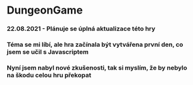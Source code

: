 # DungeonGame
### 22.08.2021 - Plánuje se úplná aktualizace této hry
### Téma se mi líbí, ale hra začínala být vytvářena první den, co jsem se učil s Javascriptem
### Nyní jsem nabyl nové zkušenosti, tak si myslím, že by nebylo na škodu celou hru překopat
